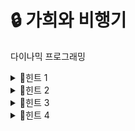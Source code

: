 # 🔒 가희와 비행기
다이나믹 프로그래밍
<details>
<summary>🔑힌트 1</summary>
(0, 0)에서 출발하는 경우만 있네요. 기저 조건을 먼저 잡아볼까요?
</details>
<details>
<summary>🔑힌트 2</summary>
(x, y)에 비행기가 오는 방법은 어떻게 계산될까요? 관계식을 세워볼 수 있나요?
</details>
<details>
<summary>🔑힌트 3</summary>
x = 0일 때와 x = d일 때 제외하고 고도는 얼마 이상으로 낮아지면 안 되나요?
</details>
<details>
<summary>🔑힌트 4</summary>
올라가는 행동을 '('로, 내려가는 행동을 ')'로 잡아 봅시다. 그러면 어떤 경우의 수와 같아지나요?
</details>